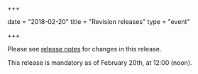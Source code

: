 +++

date = "2018-02-20"
title = "Revision releases"
type = "event"

+++

Please see [release notes](https://test-vefa.difi.no/ehf/guide/release/2018-02-20/) for changes in this release.

This release is mandatory as of February 20th, at 12:00 (noon).

